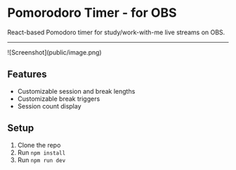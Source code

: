 # Pomorodoro Timer - for OBS

React-based Pomodoro timer for study/work-with-me live streams on OBS.

<hr>
![Screenshot](public/image.png)

## Features

- Customizable session and break lengths
- Customizable break triggers
- Session count display

## Setup

1. Clone the repo
2. Run `npm install`
3. Run `npm run dev`
